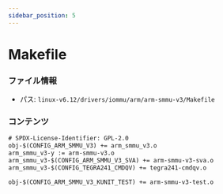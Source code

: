 ```yaml
---
sidebar_position: 5
---
```

# Makefile

### ファイル情報

- パス: `linux-v6.12/drivers/iommu/arm/arm-smmu-v3/Makefile`

### コンテンツ

```txt
# SPDX-License-Identifier: GPL-2.0
obj-$(CONFIG_ARM_SMMU_V3) += arm_smmu_v3.o
arm_smmu_v3-y := arm-smmu-v3.o
arm_smmu_v3-$(CONFIG_ARM_SMMU_V3_SVA) += arm-smmu-v3-sva.o
arm_smmu_v3-$(CONFIG_TEGRA241_CMDQV) += tegra241-cmdqv.o

obj-$(CONFIG_ARM_SMMU_V3_KUNIT_TEST) += arm-smmu-v3-test.o

```
